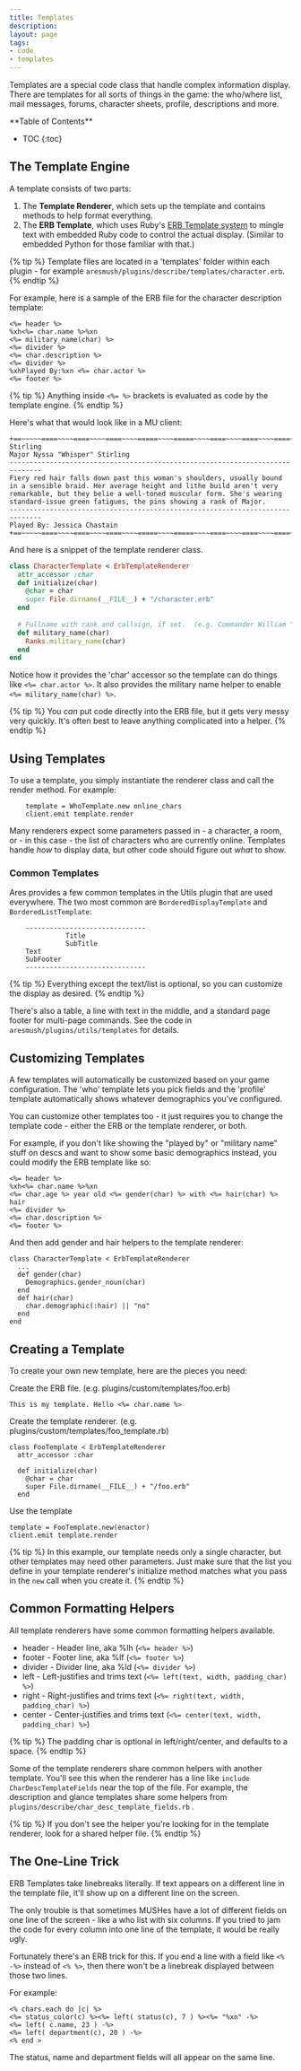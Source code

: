 ```yaml
---
title: Templates
description:
layout: page
tags: 
- code
- templates
---
```


Templates are a special code class that handle complex information display.  There are templates for all sorts of things in the game:  the who/where list, mail messages, forums, character sheets, profile, descriptions and more.

<div id="inline_toc" markdown="1">
**Table of Contents**

* TOC
{:toc}
</div>

## The Template Engine

A template consists of two parts:

1. The **Template Renderer**, which sets up the template and contains methods to help format everything.
2. The **ERB Template**, which uses Ruby's [ERB Template system](http://www.stuartellis.name/articles/erb/) to mingle text with embedded Ruby code to control the actual display. (Similar to embedded Python for those familiar with that.)

{% tip %} 
Template files are located in a 'templates' folder within each plugin - for example <code>aresmush/plugins/describe/templates/character.erb</code>.
{% endtip %}

For example, here is a sample of the ERB file for the character description template:

```text
<%= header %>
%xh<%= char.name %>%xn
<%= military_name(char) %>
<%= divider %>
<%= char.description %>
<%= divider %>
%xhPlayed By:%xn <%= char.actor %>
<%= footer %>
```

{% tip %} 
Anything inside <code><%= %></code> brackets is evaluated as code by the template engine.
{% endtip %}

Here's what that would look like in a MU client:

```text
+==~~~~~====~~~~====~~~~====~~~~=====~~~~=====~~~~====~~~~====~~~~====~~~~~==+
Stirling
Major Nyssa "Whisper" Stirling
------------------------------------------------------------------------------
Fiery red hair falls down past this woman's shoulders, usually bound in a sensible braid. Her average height and lithe build aren't very remarkable, but they belie a well-toned muscular form. She's wearing standard-issue green fatigues, the pins showing a rank of Major.
------------------------------------------------------------------------------
Played By: Jessica Chastain
+==~~~~~====~~~~====~~~~====~~~~=====~~~~=====~~~~====~~~~====~~~~====~~~~~==+
```

And here is a snippet of the template renderer class.

```ruby
class CharacterTemplate < ErbTemplateRenderer
  attr_accessor :char
  def initialize(char)
    @char = char
    super File.dirname(__FILE__) + "/character.erb"        
  end
  
  # Fullname with rank and callsign, if set.  (e.g. Commander William "Husker" Adama)
  def military_name(char)
    Ranks.military_name(char)
  end
end
```

Notice how it provides the 'char' accessor so the template can do things like `<%= char.actor %>`.  It also provides the military name helper to enable `<%= military_name(char) %>`.

{% tip %} 
You <i>can</i> put code directly into the ERB file, but it gets very messy very quickly.  It's often best to leave anything complicated into a helper.
{% endtip %}

## Using Templates

To use a template, you simply instantiate the renderer class and call the render method.  For example:

        template = WhoTemplate.new online_chars
        client.emit template.render

Many renderers expect some parameters passed in - a character, a room, or - in this case - the list of characters who are currently online.  Templates handle _how_ to display data, but other code should figure out _what_ to show.

### Common Templates

Ares provides a few common templates in the Utils plugin that are used everywhere.  The two most common are `BorderedDisplayTemplate` and `BorderedListTemplate`:

```text
    ------------------------------
              Title
              SubTitle
    Text
    SubFooter
    ------------------------------
```

{% tip %} 
Everything except the text/list is optional, so you can customize the display as desired.
{% endtip %}

There's also a table, a line with text in the middle, and a standard page footer for multi-page commands.  See the code in `aresmush/plugins/utils/templates` for details.

## Customizing Templates

A few templates will automatically be customized based on your game configuration.  The 'who' template lets you pick fields and the 'profile' template automatically shows whatever demographics you've configured.

You can customize other templates too - it just requires you to change the template code - either the ERB or the template renderer, or both.

For example, if you don't like showing the "played by" or "military name" stuff on descs and want to show some basic demographics instead, you could modify the ERB template like so:

```text
<%= header %>
%xh<%= char.name %>%xn
<%= char.age %> year old <%= gender(char) %> with <%= hair(char) %> hair
<%= divider %>
<%= char.description %>
<%= footer %>
```

And then add gender and hair helpers to the template renderer:

    class CharacterTemplate < ErbTemplateRenderer
      ...
      def gender(char)
        Demographics.gender_noun(char)
      end
      def hair(char)
        char.demographic(:hair) || "no"
      end
    end

## Creating a Template

To create your own new template, here are the pieces you need:

Create the ERB file. (e.g. plugins/custom/templates/foo.erb)

```text
This is my template. Hello <%= char.name %>
```

Create the template renderer.  (e.g. plugins/custom/templates/foo_template.rb)

    class FooTemplate < ErbTemplateRenderer
      attr_accessor :char 
      
      def initialize(char)
        @char = char
        super File.dirname(__FILE__) + "/foo.erb"        
      end

Use the template

    template = FooTemplate.new(enactor)
    client.emit template.render

{% tip %} 
In this example, our template needs only a single character, but other templates may need other parameters.  Just make sure that the list you define in your template renderer's initialize method matches what you pass in the <code>new</code> call when you create it.
{% endtip %}

## Common Formatting Helpers

All template renderers have some common formatting helpers available.

* header - Header line, aka %lh (`<%= header %>`)
* footer - Footer line, aka %lf (`<%= footer %>`)
* divider - Divider line, aka %ld (`<%= divider %>`)
* left - Left-justifies and trims text (`<%= left(text, width, padding_char) %>`)
* right - Right-justifies and trims text (`<%= right(text, width, padding_char) %>`)
* center - Center-justifies and trims text (`<%= center(text, width, padding_char) %>`)

{% tip %} 
The padding char is optional in left/right/center, and defaults to a space.
{% endtip %}

Some of the template renderers share common helpers with another template.  You'll see this when the renderer has a line like  <code>include CharDescTemplateFields</code>  near the top of the file.  For example, the description and glance templates share some helpers from  <code>plugins/describe/char_desc_template_fields.rb</code> .  

{% tip %} 
If you don't see the helper you're looking for in the template renderer, look for a shared helper file.
{% endtip %}

## The One-Line Trick

ERB Templates take linebreaks literally.  If text appears on a different line in the template file, it'll show up on a different line on the screen.

The only trouble is that sometimes MUSHes have a lot of different fields on one line of the screen - like a who list with six columns.  If you tried to jam the code for every column into one line of the template, it would be really ugly.

Fortunately there's an ERB trick for this.  If you end a line with a field like `<% -%>` instead of `<% %>`, then there won't be a linebreak displayed between those two lines.

For example: 
 
    <% chars.each do |c| %>
    <%= status_color(c) %><%= left( status(c), 7 ) %><%= "%xn" -%>
    <%= left( c.name, 23 ) -%>
    <%= left( department(c), 20 ) -%>
    <% end >

The status, name and department fields will all appear on the same line.